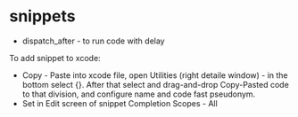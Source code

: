 # snippets

- dispatch_after - to run code with delay

To add snippet to xcode:

- Copy - Paste into xcode file, open Utilities (right detaile window) - in the bottom select {}. After that select and drag-and-drop Copy-Pasted code to that division, and configure name and code fast pseudonym.
- Set in Edit screen of snippet Completion Scopes - All

